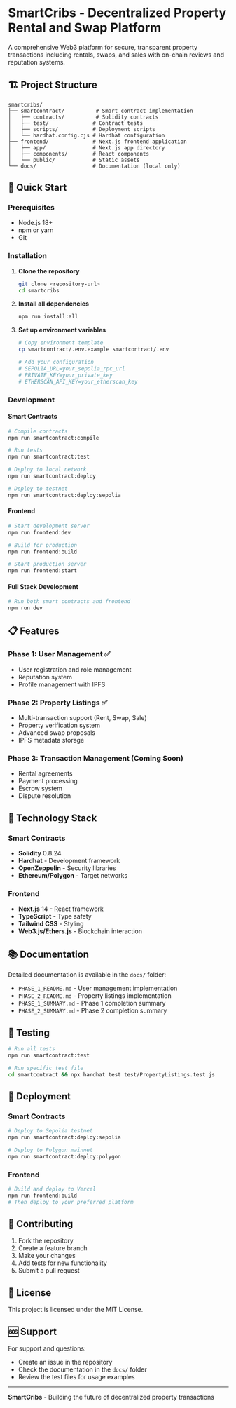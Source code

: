 # SmartCribs - Decentralized Property Rental and Swap Platform

A comprehensive Web3 platform for secure, transparent property transactions including rentals, swaps, and sales with on-chain reviews and reputation systems.

## 🏗️ Project Structure

```
smartcribs/
├── smartcontract/          # Smart contract implementation
│   ├── contracts/          # Solidity contracts
│   ├── test/              # Contract tests
│   ├── scripts/           # Deployment scripts
│   └── hardhat.config.cjs # Hardhat configuration
├── frontend/              # Next.js frontend application
│   ├── app/               # Next.js app directory
│   ├── components/        # React components
│   └── public/            # Static assets
└── docs/                  # Documentation (local only)
```

## 🚀 Quick Start

### Prerequisites
- Node.js 18+ 
- npm or yarn
- Git

### Installation

1. **Clone the repository**
   ```bash
   git clone <repository-url>
   cd smartcribs
   ```

2. **Install all dependencies**
   ```bash
   npm run install:all
   ```

3. **Set up environment variables**
   ```bash
   # Copy environment template
   cp smartcontract/.env.example smartcontract/.env
   
   # Add your configuration
   # SEPOLIA_URL=your_sepolia_rpc_url
   # PRIVATE_KEY=your_private_key
   # ETHERSCAN_API_KEY=your_etherscan_key
   ```

### Development

#### Smart Contracts
```bash
# Compile contracts
npm run smartcontract:compile

# Run tests
npm run smartcontract:test

# Deploy to local network
npm run smartcontract:deploy

# Deploy to testnet
npm run smartcontract:deploy:sepolia
```

#### Frontend
```bash
# Start development server
npm run frontend:dev

# Build for production
npm run frontend:build

# Start production server
npm run frontend:start
```

#### Full Stack Development
```bash
# Run both smart contracts and frontend
npm run dev
```

## 📋 Features

### Phase 1: User Management ✅
- User registration and role management
- Reputation system
- Profile management with IPFS

### Phase 2: Property Listings ✅
- Multi-transaction support (Rent, Swap, Sale)
- Property verification system
- Advanced swap proposals
- IPFS metadata storage

### Phase 3: Transaction Management (Coming Soon)
- Rental agreements
- Payment processing
- Escrow system
- Dispute resolution

## 🔧 Technology Stack

### Smart Contracts
- **Solidity** 0.8.24
- **Hardhat** - Development framework
- **OpenZeppelin** - Security libraries
- **Ethereum/Polygon** - Target networks

### Frontend
- **Next.js** 14 - React framework
- **TypeScript** - Type safety
- **Tailwind CSS** - Styling
- **Web3.js/Ethers.js** - Blockchain interaction

## 📚 Documentation

Detailed documentation is available in the `docs/` folder:
- `PHASE_1_README.md` - User management implementation
- `PHASE_2_README.md` - Property listings implementation
- `PHASE_1_SUMMARY.md` - Phase 1 completion summary
- `PHASE_2_SUMMARY.md` - Phase 2 completion summary

## 🧪 Testing

```bash
# Run all tests
npm run smartcontract:test

# Run specific test file
cd smartcontract && npx hardhat test test/PropertyListings.test.js
```

## 🚀 Deployment

### Smart Contracts
```bash
# Deploy to Sepolia testnet
npm run smartcontract:deploy:sepolia

# Deploy to Polygon mainnet
npm run smartcontract:deploy:polygon
```

### Frontend
```bash
# Build and deploy to Vercel
npm run frontend:build
# Then deploy to your preferred platform
```

## 🤝 Contributing

1. Fork the repository
2. Create a feature branch
3. Make your changes
4. Add tests for new functionality
5. Submit a pull request

## 📄 License

This project is licensed under the MIT License.

## 🆘 Support

For support and questions:
- Create an issue in the repository
- Check the documentation in the `docs/` folder
- Review the test files for usage examples

---

**SmartCribs** - Building the future of decentralized property transactions
